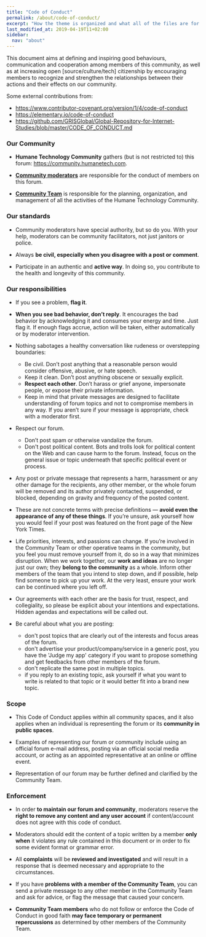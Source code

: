 ```yaml
---
title: "Code of Conduct"
permalink: /about/code-of-conduct/
excerpt: "How the theme is organized and what all of the files are for."
last_modified_at: 2019-04-19T11+02:00
sidebar:
  nav: "about"
---
```




This document aims at defining and inspiring good behaviours, communication and cooperation among members of this community, as well as at increasing open [source/culture/tech] citizenship by encouraging members to recognize and strengthen the relationships between their actions and their effects on our community.

Some external contributions from:
-  https://www.contributor-covenant.org/version/1/4/code-of-conduct
- https://elementary.io/code-of-conduct
- https://github.com/GRISGlobal/Global-Repository-for-Internet-Studies/blob/master/CODE_OF_CONDUCT.md

### Our Community

- **Humane Technology Community** gathers (but is not restricted to) this forum: https://community.humanetech.com.

- **[Community moderators](https://community.humanetech.com/g/moderators)** are responsible for the conduct of members on this forum.

- **[Community Team](https://community.humanetech.com/g/CommunityTeam)** is responsible for the planning, organization, and management of all the activities of the Humane Technology Community.

### Our standards

- Community moderators have special authority, but so do you. With your help, moderators can be community facilitators, not just janitors or police.

- Always **be civil, especially when you disagree with a post or comment**.

- Participate in an authentic and **active way**. In doing so, you contribute to the health and longevity of this community.


### Our responsibilities

- If you see a problem, **flag it**.

- **When you see bad behavior, don’t reply**. It encourages the bad behavior by acknowledging it and consumes your energy and time. Just flag it. If enough flags accrue, action will be taken, either automatically or by moderator intervention.

- Nothing sabotages a healthy conversation like rudeness or overstepping boundaries:
  - Be civil. Don’t post anything that a reasonable person would consider offensive, abusive, or hate speech.
  - Keep it clean. Don’t post anything obscene or sexually explicit.
  - **Respect each other**. Don’t harass or grief anyone, impersonate people, or expose their private information.
  - Keep in mind that private messages are designed to facilitate understanding of forum topics and not to compromise members in any way. If you aren’t sure if your message is appropriate, check with a moderator first.

- Respect our forum.
  - Don’t post spam or otherwise vandalize the forum.
  - Don't post political content. Bots and trolls look for political content on the Web and can cause harm to the forum. Instead, focus on the general issue or topic underneath that specific political event or process.

- Any post or private message that represents a harm, harassment or any other damage for the recipients, any other member, or the whole forum will be removed and its author privately contacted, suspended, or blocked, depending on gravity and frequency of the posted content.

- These are not concrete terms with precise definitions — **avoid even the appearance of any of these things**. If you’re unsure, ask yourself how you would feel if your post was featured on the front page of the New York Times.

- Life priorities, interests, and passions can change. If you’re involved in the Community Team or other operative teams in the community, but you feel you must remove yourself from it, do so in a way that minimizes disruption. When we work together, our **work and ideas** are no longer just our own; they **belong to the community** as a whole. Inform other members of the team that you intend to step down, and if possible, help find someone to pick up your work. At the very least, ensure your work can be continued where you left off.
- Our agreements with each other are the basis for trust, respect, and collegiality, so please be explicit about your intentions and expectations. Hidden agendas and expectations will be called out.
- Be careful about what you are posting:
  - don't post topics that are clearly out of the interests and focus areas of the forum.
  - don't advertise your product/company/service in a generic post, you have the 'Judge my app' category if you want to propose something and get feedbacks from other members of the forum.
  - don't replicate the same post in multiple topics.
  - if you reply to an existing topic, ask yourself if what you want to write is related to that topic or it would better fit into a brand new topic.

### Scope

- This Code of Conduct applies within all community spaces, and it also applies when an individual is representing the forum or its **community in public spaces**.

- Examples of representing our forum or community include using an official forum e-mail address, posting via an official social media account, or acting as an appointed representative at an online or offline event.

- Representation of our forum may be further defined and clarified by the Community Team.

### Enforcement

- In order **to maintain our forum and community**, moderators reserve the **right to remove any content and any user account** if content/account does not agree with this code of conduct.

- Moderators should edit the content of a topic written by a member **only when** it violates any rule contained in this document or in order to fix some evident format or grammar error.

- All **complaints** will be **reviewed and investigated** and will result in a response that is deemed necessary and appropriate to the circumstances.

- If you have **problems with a member of the Community Team**, you can send a private message to any other member in the Community Team and ask for advice, or flag the message that caused your concern.

- **Community Team members** who do not follow or enforce the Code of Conduct in good faith **may face temporary or permanent repercussions** as determined by other members of the Community Team.
